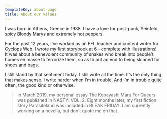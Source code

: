 ```yaml
---
templateKey: about-page
title: About our values
---
```

I was born in Athens, Greece in 1988. I have a love for post-punk, Seinfeld, spicy Bloody Marys and extremely hot peppers.



For the past 12 years, I’ve worked as an EFL teacher and content writer for Cyclops Web. I wrote my first storybook at 6 - complete with illustrations!\
It was about a benevolent community of snakes who break into people’s homes en masse to terrorize them, so as to put an end to being skinned for shoes and bags.

<!--StartFragment-->

I still stand by that sentiment today. I still write all the time. It’s the only thing that makes sense. I write harder when I’m in trouble. And I’m in trouble quite often, the good kind or otherwise.

<!--EndFragment-->



<!--StartFragment-->

> In March 2019, my personal essay The Kobayashi Maru For Queers was published in NASTY! VOL. 2. Eight months later, my first fiction story Parasiteland was included in BLEAK FRIDAY. I am currently working on a novella, but don’t quote me on that.



<!--EndFragment-->
